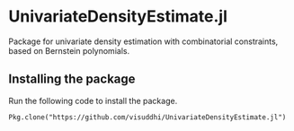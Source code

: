 # UnivariateDensityEstimate.jl

Package for univariate density estimation with combinatorial constraints, based on Bernstein polynomials. 

<h2> Installing the package </h1>

Run the following code to install the package.


```import Pkg
Pkg.clone("https://github.com/visuddhi/UnivariateDensityEstimate.jl")
```
